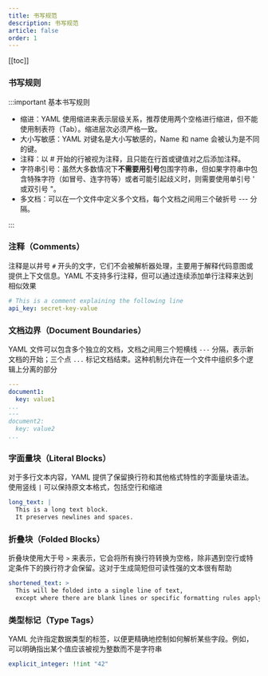```yaml
---
title: 书写规范
description: 书写规范
article: false
order: 1
---
```


[[toc]]

### 书写规则

:::important 基本书写规则

- 缩进：YAML 使用缩进来表示层级关系，推荐使用两个空格进行缩进，但不能使用制表符（Tab）。缩进层次必须严格一致。
- 大小写敏感：YAML 对键名是大小写敏感的，Name 和 name 会被认为是不同的键。
- 注释：以 # 开始的行被视为注释，且只能在行首或键值对之后添加注释。
- 字符串引号：虽然大多数情况下**不需要用引号**包围字符串，但如果字符串中包含特殊字符（如冒号、连字符等）或者可能引起歧义时，则需要使用单引号 ' 或双引号 "。
- 多文档：可以在一个文件中定义多个文档，每个文档之间用三个破折号 --- 分隔。

:::

### 注释（Comments）

注释是以井号 `#` 开头的文字，它们不会被解析器处理，主要用于解释代码意图或提供上下文信息。YAML 不支持多行注释，但可以通过连续添加单行注释来达到相似效果

```yaml
# This is a comment explaining the following line
api_key: secret-key-value
```

### 文档边界（Document Boundaries）

YAML 文件可以包含多个独立的文档，文档之间用三个短横线 `---` 分隔，表示新文档的开始；三个点 `...` 标记文档结束。这种机制允许在一个文件中组织多个逻辑上分离的部分

```yaml
---
document1:
  key: value1
...
---
document2:
  key: value2
...
```

### 字面量块（Literal Blocks）

对于多行文本内容，YAML 提供了保留换行符和其他格式特性的字面量块语法。使用竖线 `|` 可以保持原文本格式，包括空行和缩进

```yaml
long_text: |
  This is a long text block.
  It preserves newlines and spaces.
```

### 折叠块（Folded Blocks）

折叠块使用大于号 `>` 来表示，它会将所有换行符转换为空格，除非遇到空行或特定条件下的换行符才会保留。这对于生成简短但可读性强的文本很有帮助

```yaml
shortened_text: >
  This will be folded into a single line of text,
  except where there are blank lines or specific formatting rules apply.
```

### 类型标记（Type Tags）

YAML 允许指定数据类型的标签，以便更精确地控制如何解析某些字段。例如，可以明确指出某个值应该被视为整数而不是字符串

```yaml
explicit_integer: !!int "42"
```
